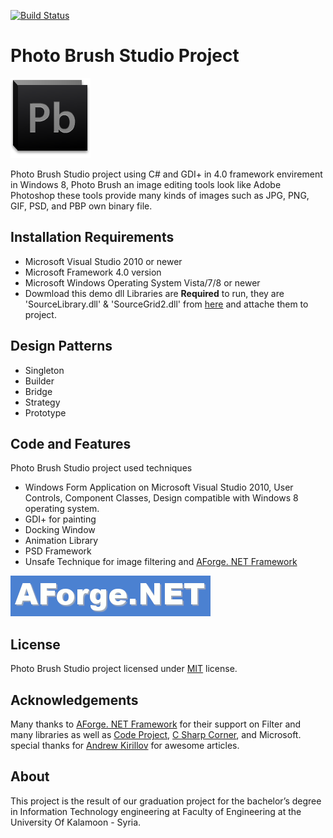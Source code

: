 [![Build Status](https://travis-ci.org/tarek-aec/PhotoBrushProject.svg?branch=master)](https://travis-ci.org/tarek-aec)

# Photo Brush Studio Project 
![PhotoBrush L](PhotoBrushProject/Resources/icon_128.png "PhotoBrushStudio")

Photo Brush Studio project using C# and GDI+ in 4.0 framework envirement in Windows 8, Photo Brush an image editing tools look like Adobe Photoshop these tools provide many kinds of images such as JPG, PNG, GIF, PSD, and PBP own binary file.

## Installation Requirements
- Microsoft Visual Studio 2010 or newer
- Microsoft Framework 4.0 version
- Microsoft Windows Operating System Vista/7/8 or newer
- Dowmload this demo dll Libraries are **Required** to run, they are 'SourceLibrary.dll' & 'SourceGrid2.dll' from [here](http://www.codeproject.com/KB/GDI-plus/Image_Processing_Lab/iplab_demo.zip) and attache them to project.

## Design Patterns
- Singleton
- Builder
- Bridge
- Strategy
- Prototype

## Code and Features
Photo Brush Studio project used techniques
- Windows Form Application on Microsoft Visual Studio 2010, User Controls, Component Classes, Design compatible with Windows 8 operating system.
- GDI+ for painting 
- Docking Window
- Animation Library 
- PSD Framework
- Unsafe Technique for image filtering and [AForge. NET Framework](http://www.aforgenet.com/) 

![AForge L](PhotoBrushProject/Resources/logo.gif "AForge")

## License
Photo Brush Studio project licensed under [MIT](http://opensource.org/licenses/MIT) license.

## Acknowledgements
Many thanks to [AForge. NET Framework](http://www.aforgenet.com/) for their support on Filter and many libraries as well as [Code Project](http://www.codeproject.com), [C Sharp Corner](http://www.c-sharpcorner.com/), and Microsoft. special thanks for [Andrew Kirillov](http://www.codeproject.com/Members/Andrew-Kirillov) for awesome articles.

## About
This project is the result of our graduation project for the bachelor’s degree in Information Technology engineering at Faculty of Engineering at the University Of Kalamoon - Syria.
